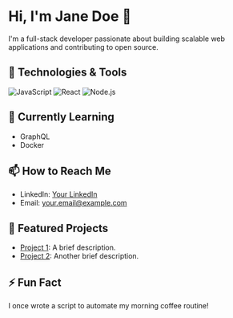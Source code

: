 # Hi, I'm Jane Doe 👋

I'm a full-stack developer passionate about building scalable web applications and contributing to open source.

## 🔧 Technologies & Tools
![JavaScript](https://img.shields.io/badge/-JavaScript-F7DF1E?logo=javascript&logoColor=black)
![React](https://img.shields.io/badge/-React-61DAFB?logo=react&logoColor=black)
![Node.js](https://img.shields.io/badge/-Node.js-339933?logo=node.js&logoColor=white)

## 🌱 Currently Learning
- GraphQL
- Docker

## 📫 How to Reach Me
- LinkedIn: [Your LinkedIn](https://linkedin.com/in/yourprofile)
- Email: your.email@example.com

## 🚀 Featured Projects
- [Project 1](https://github.com/yourusername/project1): A brief description.
- [Project 2](https://github.com/yourusername/project2): Another brief description.

## ⚡ Fun Fact
I once wrote a script to automate my morning coffee routine!
